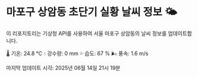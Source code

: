 
# 마포구 상암동 초단기 실황 날씨 정보 🌤️

이 리포지토리는 기상청 API를 사용하여 서울 마포구 상암동의 날씨 정보를 업데이트합니다. 

🌡️ 기온: 24.8 ℃
💧 강수량: 0 mm
💦 습도: 67 %
🌬️ 풍속: 1.6 m/s

마지막 업데이트 시각: 2025년 06월 14일 21시 19분    
